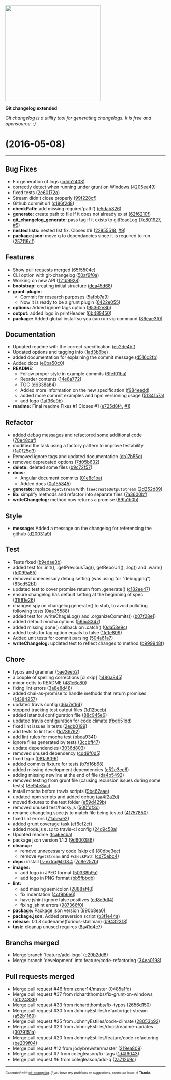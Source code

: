 <img width="300px" src="https://github.com/rafinskipg/git-changelog/raw/master/images/git-changelog-logo.png" />

__Git changelog extended__

_Git changelog is a utility tool for generating changelogs. It is free and opensource. :)_

#   (2016-05-08)



---

## Bug Fixes

- Fix generation of logs
  ([cddb2408](https://github.com/rafinskipg/git-changelog/commit/cddb2408fa3017be704acac51dabbba9f477a547))
- correctly detect when running under grunt on Windows
  ([4205ea49](https://github.com/rafinskipg/git-changelog/commit/4205ea49a893e4d1807a39268739c13754d40cf2))
- fixed tests
  ([2e60172a](https://github.com/rafinskipg/git-changelog/commit/2e60172a4666c70d27e66d15dad297b89fff9583))
- Stream didn't close properly
  ([99f228cf](https://github.com/rafinskipg/git-changelog/commit/99f228cfa5cb26c46ef9e3b00171a5e3d38fd844))
- Github commit url
  ([c186f2d8](https://github.com/rafinskipg/git-changelog/commit/c186f2d877e7907305953610bcaaef331406178a))
- **checkPath:** add missing require('path')
  ([e5dab826](https://github.com/rafinskipg/git-changelog/commit/e5dab826062bd22dd37c8c3d3c24a4d9b4701f6d))
- **generate:** create path to file if it does not already exist
  ([62f6210f](https://github.com/rafinskipg/git-changelog/commit/62f6210f6895bcf5f9984b26948178b1a93cbc9e))
- **git_changelog_generate:** pass tag if it exists to gitReadLog
  ([7c801927](https://github.com/rafinskipg/git-changelog/commit/7c801927672792fc9a818653b74c78d77c7bff9e),
   [#5](https://github.com/rafinskipg/git-changelog/issues/5))
- **nested lists:** nested list fix. Closes #9
  ([22855518](https://github.com/rafinskipg/git-changelog/commit/2285551810919bd4d8a749ae3ddd88f9cedcdd0e),
   [#9](https://github.com/rafinskipg/git-changelog/issues/9))
- **package.json:** move q to dependancies since it is required to run
  ([257119cf](https://github.com/rafinskipg/git-changelog/commit/257119cf2bb6d8f341a5d65a2f47bcf803dff205))


## Features

- Show pull requests merged
  ([65f5504c](https://github.com/rafinskipg/git-changelog/commit/65f5504ce8e92fa39ced7da308e471cc85f750b5))
- CLI option with git-changelog
  ([50af9f0a](https://github.com/rafinskipg/git-changelog/commit/50af9f0aeba14e88254aaf1bfd6433c4c6bc9fbe))
- Working on new API
  ([121b9928](https://github.com/rafinskipg/git-changelog/commit/121b99285d2a04f9159951fa0e3f849d0d618fef))
- **bootstrap:** creating initial structure
  ([dea45d68](https://github.com/rafinskipg/git-changelog/commit/dea45d68ce9555e876680bf7c0778add2f367a30))
- **grunt-plugin:**
  - Commit for research purposes
  ([5afbb7a9](https://github.com/rafinskipg/git-changelog/commit/5afbb7a95c9f0e985f78666e7e231967524a8928))
  - Now it is ready to be a grunt plugin
  ([6422e055](https://github.com/rafinskipg/git-changelog/commit/6422e0552b30f6e94d11b03310a23c1342aa5965))
- **options:** Added ignore tags option
  ([95362e8b](https://github.com/rafinskipg/git-changelog/commit/95362e8b57a673e810ffe54ff3337de1ea5109a8))
- **output:** added logo in printHeader
  ([6b489450](https://github.com/rafinskipg/git-changelog/commit/6b489450a90172dc57059d7fd55fb4c6110152b2))
- **package:** Added global install so you can run via command
  ([86eae3f0](https://github.com/rafinskipg/git-changelog/commit/86eae3f013ace1c5c23afc32b2e8f878a69629f1))


## Documentation

- Updated readme with the correct specification
  ([ec2de4bf](https://github.com/rafinskipg/git-changelog/commit/ec2de4bf599dfc77c24c9b86ee9c0d86fe37e5b8))
- Updated options and tagging info
  ([1ad3b6be](https://github.com/rafinskipg/git-changelog/commit/1ad3b6bedc6431b70e3a2e93e5967bad9a7830ee))
- added documentation for explaining the commit message
  ([d516c2fb](https://github.com/rafinskipg/git-changelog/commit/d516c2fb464072fc1f4c86ec71a910eeab3e830c))
- Added docs
  ([e0ba50c0](https://github.com/rafinskipg/git-changelog/commit/e0ba50c0bb0b13e9b39a59b8f4dda96e86d55644))
- **README:**
  - Follow proper style in example commits
  ([6fef01ba](https://github.com/rafinskipg/git-changelog/commit/6fef01ba8a71bb5cd779ddb84f52b8f75296618d))
  - Reorder contents
  ([14e8a772](https://github.com/rafinskipg/git-changelog/commit/14e8a772c3a05c32bc9fba6f75565132025d4942))
  - TOC
  ([d6338ab4](https://github.com/rafinskipg/git-changelog/commit/d6338ab45f6e45e5562e5e6f4f1db86f39ca458d))
  - Added more information on the new specification
  ([f984eedd](https://github.com/rafinskipg/git-changelog/commit/f984eedde6be5db804d0b6bf2e238ab2e7ca15fb))
  - added more commit examples and npm versioning usage
  ([51341b7a](https://github.com/rafinskipg/git-changelog/commit/51341b7aae082c6c1a1caaa77dfdbfdc2622a56f))
  - add logo
  ([1af36c9b](https://github.com/rafinskipg/git-changelog/commit/1af36c9b0dad5cc0c2a321e3f280a89d76a8fb2b))
- **readme:** Final readme Fixes #1 Closes #1
  ([e725d8f4](https://github.com/rafinskipg/git-changelog/commit/e725d8f4bf477b517ca6185a75fdfa0aa660b3be),
   [#1](https://github.com/rafinskipg/git-changelog/issues/1))


## Refactor

- added debug messages and refactored some additional code
  ([70e48caf](https://github.com/rafinskipg/git-changelog/commit/70e48caf330b7f76fdea474ce58bcf96cb11ccbc))
- modified the task using a factory pattern to improve testability
  ([1a0f25d3](https://github.com/rafinskipg/git-changelog/commit/1a0f25d3d9bbedd029c810c4dd2d35419cbb9276))
- Removed ignore tags and updated documentation
  ([cb17b55d](https://github.com/rafinskipg/git-changelog/commit/cb17b55de2ba0b597147fe4ce15e6883feb82a88))
- removed deprecated options
  ([7d05b632](https://github.com/rafinskipg/git-changelog/commit/7d05b632af6be3db2c00925b7cf28cd990c19a71))
- **delete:** deleted some files
  ([b9c72f57](https://github.com/rafinskipg/git-changelog/commit/b9c72f57c4920420fef8c486bfccf5798870e06b))
- **docs:**
  - Angular document commits
  ([01e8c1ba](https://github.com/rafinskipg/git-changelog/commit/01e8c1ba4c29fcddcfc237f4e6185682b9ced67d))
  - Added docs
  ([0a155845](https://github.com/rafinskipg/git-changelog/commit/0a1558458c46574c5b0e6ec3749668fad1c8647a))
- **generate:** replace `#getStream` with `fse#createOutputStream`
  ([2d252d89](https://github.com/rafinskipg/git-changelog/commit/2d252d89017a70008896497e36f03e9d2add2c97))
- **lib:** simplify methods and refactor into separate files
  ([7a3600bf](https://github.com/rafinskipg/git-changelog/commit/7a3600bf9a5487cb26e3eb4b65ac774a68b6b91e))
- **writeChangelog:** method now returns a promise
  ([69fa1b0b](https://github.com/rafinskipg/git-changelog/commit/69fa1b0b11a603683342a9e0626cb69550b92002))


## Style

- **message:** Added a message on the changelog for referencing the github
  ([d20031a9](https://github.com/rafinskipg/git-changelog/commit/d20031a9dc6fd92cba205903b2fd9d25feae6ea7))


## Test

- Tests fixed
  ([b9edae3b](https://github.com/rafinskipg/git-changelog/commit/b9edae3bfc64f2a8c2320f6f27326225bd586cc7))
- added test for .init(), .getPreviousTag(), getRepoUrl(), .log() and .warn()
  ([fd099a85](https://github.com/rafinskipg/git-changelog/commit/fd099a858b44e67e28f4e18f07c520803f3ac55e))
- removed unnecessary debug setting (was using for "debugging")
  ([83cd52b1](https://github.com/rafinskipg/git-changelog/commit/83cd52b1e8b79dd6bff13dc0d2003e802f8e45e6))
- updated test to cover promise return from .generate()
  ([c182ee47](https://github.com/rafinskipg/git-changelog/commit/c182ee47a4ec36a453420f8cc04358ec6e98e381))
- ensure changelog has default setting at the beginning of spec
  ([31f81e26](https://github.com/rafinskipg/git-changelog/commit/31f81e262440aa10efafd90c74d98569df418795))
- changed spy on changelog.generate() to stub, to avoid polluting following tests
  ([0aa35588](https://github.com/rafinskipg/git-changelog/commit/0aa35588cf944b2f84b842d66220d50e8f5d96a8))
- added test for .writeChageLog() and .organizeCommits()
  ([b07f28e1](https://github.com/rafinskipg/git-changelog/commit/b07f28e1e92bdf20be669596651b344d2f70855e))
- added default mocha options
  ([595c8347](https://github.com/rafinskipg/git-changelog/commit/595c8347fd4e2b697ceac247babe7ece7c90c4fa))
- added missing done() callback on .catch()
  ([0da53e9c](https://github.com/rafinskipg/git-changelog/commit/0da53e9c8ad8a967753ac06dc1c23302c7956017))
- added tests for tag option equals to false
  ([1fc1e809](https://github.com/rafinskipg/git-changelog/commit/1fc1e809dcca7d499f870c314d2860121fcb6bab))
- Added unit tests for commit parsing
  ([504a61a7](https://github.com/rafinskipg/git-changelog/commit/504a61a715ed541feee4570810c2153ba8984420))
- **writeChangelog:** updated test to reflect changes to method
  ([b999948f](https://github.com/rafinskipg/git-changelog/commit/b999948f2c38f5d002fa0dc535429a80acdf2d75))


## Chore

- typos and grammar
  ([5ae2ee52](https://github.com/rafinskipg/git-changelog/commit/5ae2ee52d1f096d375d077299047684eae2cd5e2))
- a couple of spelling corrections [ci skip]
  ([1486a845](https://github.com/rafinskipg/git-changelog/commit/1486a84537c5fd2d7997721820981c7949487af2))
- minor edits to README
  ([481c6c80](https://github.com/rafinskipg/git-changelog/commit/481c6c80d49e5e11c72d8378976d5d3ee1d581d2))
- fixing lint errors
  ([3a8e8d48](https://github.com/rafinskipg/git-changelog/commit/3a8e8d486a2b89b9f04d01200fe4f9f7851d0123))
- added chai-as-promise to handle methods that return promises
  ([1d384257](https://github.com/rafinskipg/git-changelog/commit/1d3842576839b763b28a777e96b061dbd4d01a80))
- updated travis config
  ([d6a7ef94](https://github.com/rafinskipg/git-changelog/commit/d6a7ef945f600ec787b515486bd3abfa2f86a25b))
- stopped tracking test output files
  ([1d12bccb](https://github.com/rafinskipg/git-changelog/commit/1d12bccb9f7dce07ff45318304dc5ab82620b6f1))
- added istanbul configuration file
  ([88c945e6](https://github.com/rafinskipg/git-changelog/commit/88c945e6d8ddddfe6ee3bdf808ae2c749b4eabf3))
- updated travis configuration for code climate
  ([fbd651dd](https://github.com/rafinskipg/git-changelog/commit/fbd651dd765a1ee26293dd03543e578181462e3f))
- fixed lint issues in tests
  ([2edb0199](https://github.com/rafinskipg/git-changelog/commit/2edb019910a421cd94868397a0f5881e90af4ed5))
- add tests to lint task
  ([1d789792](https://github.com/rafinskipg/git-changelog/commit/1d789792143d2f68820c16426e772857e45ba181))
- add lint rules for mocha test
  ([bbea9341](https://github.com/rafinskipg/git-changelog/commit/bbea9341acb37f729e7f83d59d784cb4ff7969e1))
- ignore files generated by tests
  ([3ccbff47](https://github.com/rafinskipg/git-changelog/commit/3ccbff47ee2dd655da95ea3a9b95cb156f8f6956))
- update dependencies
  ([3036d803](https://github.com/rafinskipg/git-changelog/commit/3036d8037f4af6aa34fb137037a9eb9d0ce34297))
- removed unused dependency
  ([cdd9f0d5](https://github.com/rafinskipg/git-changelog/commit/cdd9f0d5623f839eaaf646d4de0cf72816cf00af))
- fixed typo
  ([081a8f96](https://github.com/rafinskipg/git-changelog/commit/081a8f963104711b5f15bb8468489ee13927e226))
- added commits fixture for tests
  ([b7d16b68](https://github.com/rafinskipg/git-changelog/commit/b7d16b682a8167cd4a90e59c4f511774f6572ce1))
- added missing development dependencies
  ([e52e3ec6](https://github.com/rafinskipg/git-changelog/commit/e52e3ec6234db4cc9055c6e0abd5f32b587f67d6))
- adding missing newline at the end of file
  ([da4b5492](https://github.com/rafinskipg/git-changelog/commit/da4b54920e1be490fb47a25906eece63229b0094))
- removed testing from grunt file (causing recursion issues during some tests)
  ([8e94e8ac](https://github.com/rafinskipg/git-changelog/commit/8e94e8ac23e73709495cf0c6851fbaf1a84c0c9b))
- install mocha before travis scripts
  ([9be62aae](https://github.com/rafinskipg/git-changelog/commit/9be62aaeb7d50959cff870e0cabb08277d1c512b))
- updated npm scripts and added debug
  ([aa4f2a2d](https://github.com/rafinskipg/git-changelog/commit/aa4f2a2d7b834484f65239ceccdf4f973dbe0cee))
- moved fixtures to the test folder
  ([e59d429b](https://github.com/rafinskipg/git-changelog/commit/e59d429b032451f75ef986e2d1b3c63fb8672a1c))
- removed unused test/hacky.js
  ([500fdf3c](https://github.com/rafinskipg/git-changelog/commit/500fdf3c37e72c98f4809806e85926035eb46792))
- rename changelog.spec.js to match file being tested
  ([41757850](https://github.com/rafinskipg/git-changelog/commit/417578507b39aeffe826922ad3eccfcc13ad6ed0))
- fixed lint errors
  ([71a5eae2](https://github.com/rafinskipg/git-changelog/commit/71a5eae2212e7abf87c97a569f8251a56b5474a6))
- added grunt coverage task
  ([ef6cf2cf](https://github.com/rafinskipg/git-changelog/commit/ef6cf2cf14b69fe4200eb0eeb9319fb4bcdffcc2))
- added node.js `0.12` to travis-ci config
  ([24d9c58a](https://github.com/rafinskipg/git-changelog/commit/24d9c58a0a4ea349709719c431ca9878a2f01bc4))
- Updated readme
  ([fca6ecba](https://github.com/rafinskipg/git-changelog/commit/fca6ecbac686661ece15acdb41d23e86011457f2))
- package json version 1.1.3
  ([9d600386](https://github.com/rafinskipg/git-changelog/commit/9d6003868e352ae21383913f671bc091afc9d8c7))
- **cleanup:**
  - remove unnecessary code [skip ci]
  ([80dbe3ec](https://github.com/rafinskipg/git-changelog/commit/80dbe3ec7a28e7c20d99e89009856c70138350b0))
  - remove `#getStream` and `#checkPath`
  ([cd75ebc4](https://github.com/rafinskipg/git-changelog/commit/cd75ebc44e39242b7e9c8ef2363c86d3f1cabc0e))
- **deps:** install fs-extra@0.18.4
  ([7c8e257b](https://github.com/rafinskipg/git-changelog/commit/7c8e257b81f0daeba7e347d175583af1a7a9bfa0))
- **images:**
  - add logo in JPEG format
  ([50338b9a](https://github.com/rafinskipg/git-changelog/commit/50338b9a8b5540e42273857448e803d8b85c689d))
  - add logo in PNG format
  ([bb5fbbdb](https://github.com/rafinskipg/git-changelog/commit/bb5fbbdba7ef2b9466c185c12ef426d82fe25bcf))
- **lint:**
  - add missing semicolon
  ([2888af48](https://github.com/rafinskipg/git-changelog/commit/2888af4803f85da1afbb8c9832314f53cc4ca131))
  - fix indentation
  ([4cf9b6e6](https://github.com/rafinskipg/git-changelog/commit/4cf9b6e69a1426d48f18da45614f8f01994707b7))
  - have jshint ignore false positives
  ([ed8e9df4](https://github.com/rafinskipg/git-changelog/commit/ed8e9df48720c42086186fa4219262a351bbc3e4))
  - fixing jshint errors
  ([987366f0](https://github.com/rafinskipg/git-changelog/commit/987366f02517c9cfdb62264d0f6ea7d0b20d6634))
- **package:** Package json version
  ([990b8ea0](https://github.com/rafinskipg/git-changelog/commit/990b8ea04ca04f3c907653b0fa89ae6ddd601092))
- **package.json:** Added preversion script
  ([b3f1e44a](https://github.com/rafinskipg/git-changelog/commit/b3f1e44a900b00bda1facaee5354ba1ff58166aa))
- **release:** 0.1.8 codename(furious-stallman)
  ([b9432318](https://github.com/rafinskipg/git-changelog/commit/b943231854ffd6cb0c5f32e5482cadd99c96f3e9))
- **task:** cleanup unused requires
  ([8a41d4e7](https://github.com/rafinskipg/git-changelog/commit/8a41d4e7b245b2698749279765bcef4748e18ac7))


## Branchs merged

- Merge branch 'feature/add-logo'
  ([e29b2dd8](https://github.com/rafinskipg/git-changelog/commit/e29b2dd8e088386eeec3f0c125973de6c8cdc2c6))
- Merge branch 'development' into feature/code-refactoring
  ([34ea0198](https://github.com/rafinskipg/git-changelog/commit/34ea0198b976c72c638fd815be5a5913c67ef80a))


## Pull requests merged

- Merge pull request #46 from zoner14/master
  ([0485a1fd](https://github.com/rafinskipg/git-changelog/commit/0485a1fd4bf01662f50b93098c6b535eb7c527eb))
- Merge pull request #37 from richardthombs/fix-grunt-on-windows
  ([5f024339](https://github.com/rafinskipg/git-changelog/commit/5f02433963b5b603c5763bd5c1a37cf8ca9e3598))
- Merge pull request #33 from richardthombs/fix-typos
  ([2656d150](https://github.com/rafinskipg/git-changelog/commit/2656d150eb95c6ad9326e4265ba64edf8e49a11c))
- Merge pull request #30 from JohnnyEstilles/refactor/get-stream
  ([a52b1169](https://github.com/rafinskipg/git-changelog/commit/a52b1169a2510d83d6d4fd5113ce157f30c4d4d0))
- Merge pull request #25 from JohnnyEstilles/code-climate
  ([28053b92](https://github.com/rafinskipg/git-changelog/commit/28053b9292d3d61fb33a004f6088c244e653b76b))
- Merge pull request #23 from JohnnyEstilles/docs/readme-updates
  ([3079151a](https://github.com/rafinskipg/git-changelog/commit/3079151a8d5f90d0830aab4437a65dff4d837b2a))
- Merge pull request #20 from JohnnyEstilles/feature/code-refactoring
  ([be209f04](https://github.com/rafinskipg/git-changelog/commit/be209f04c22f1ce2cb82e6412c4ddf117897a9e7))
- Merge pull request #12 from jodybrewster/master
  ([219ea809](https://github.com/rafinskipg/git-changelog/commit/219ea8091ac81a55b0210c9a7fd41a7f0ee5660f))
- Merge pull request #7 from colegleason/fix-tags
  ([1d4f6043](https://github.com/rafinskipg/git-changelog/commit/1d4f604363094d4eee3b4d7b1ca01133edaad344))
- Merge pull request #6 from colegleason/add-q
  ([2a712b9c](https://github.com/rafinskipg/git-changelog/commit/2a712b9cfd912f36b6f7f70d16b336575881881a))



---
<sub><sup>*Generated with [git-changelog](https://github.com/rafinskipg/git-changelog). If you have any problems or suggestions, create an issue.* :) **Thanks** </sub></sup>